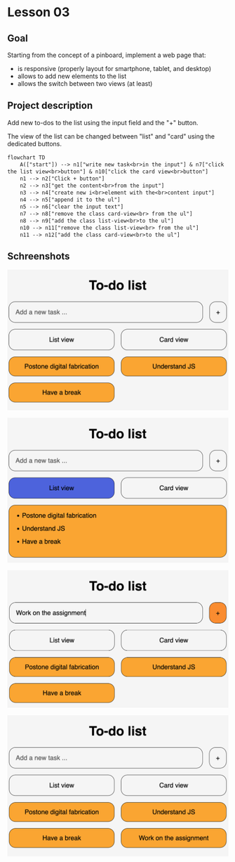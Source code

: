 # Lesson 03

## Goal

Starting from the concept of a pinboard, implement a web page that:

- is responsive (properly layout for smartphone, tablet, and desktop)
- allows to add new elements to the list
- allows the switch between two views (at least)

## Project description

Add new to-dos to the list using the input field and the "+" button.

The view of the list can be changed between "list" and "card" using the dedicated buttons.

```mermaid
flowchart TD
    A(["start"]) --> n1["write new task<br>in the input"] & n7["click the list view<br>button"] & n10["click the card view<br>button"]
    n1 --> n2["Click + button"]
    n2 --> n3["get the content<br>from the input"]
    n3 --> n4["create new i<br>element with the<br>content input"]
    n4 --> n5["append it to the ul"]
    n5 --> n6["clear the input text"]
    n7 --> n8["remove the class card-view<br> from the ul"]
    n8 --> n9["add the class list-view<br>to the ul"]
    n10 --> n11["remove the class list-view<br> from the ul"]
    n11 --> n12["add the class card-view<br>to the ul"]
```

## Schreenshots

![first screenshot](DOC/todo_list_01.png)

![second screenshot](DOC/todo_list_02.png)

![second screenshot](DOC/todo_list_03.png)

![second screenshot](DOC/todo_list_04.png)
